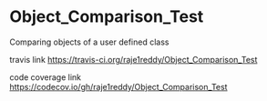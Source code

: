 # Object_Comparison_Test
Comparing objects of a user defined class

travis link
https://travis-ci.org/raje1reddy/Object_Comparison_Test

code coverage link
https://codecov.io/gh/raje1reddy/Object_Comparison_Test
